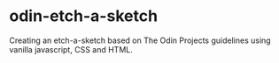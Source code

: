 # odin-etch-a-sketch

Creating an etch-a-sketch based on The Odin Projects guidelines using vanilla javascript, CSS and HTML.
